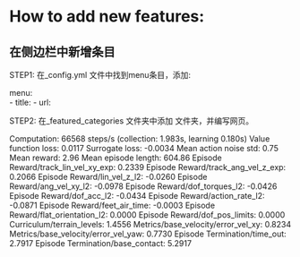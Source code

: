 # How to add new features:

## 在侧边栏中新增条目
STEP1: 在_config.yml 文件中找到menu条目，添加:

menu:<br>
  \- title:             <Name of the menu>
  \- url:               <name of the file>

STEP2: 在_featured_categories 文件夹中添加<name of the file.md> 文件夹，并编写网页。


Computation: 66568 steps/s (collection: 1.983s, learning 0.180s)
               Value function loss: 0.0117
                    Surrogate loss: -0.0034
             Mean action noise std: 0.75
                       Mean reward: 2.96
               Mean episode length: 604.86
Episode Reward/track_lin_vel_xy_exp: 0.2339
Episode Reward/track_ang_vel_z_exp: 0.2066
       Episode Reward/lin_vel_z_l2: -0.0260
      Episode Reward/ang_vel_xy_l2: -0.0978
     Episode Reward/dof_torques_l2: -0.0426
         Episode Reward/dof_acc_l2: -0.0434
     Episode Reward/action_rate_l2: -0.0871
      Episode Reward/feet_air_time: -0.0003
Episode Reward/flat_orientation_l2: 0.0000
     Episode Reward/dof_pos_limits: 0.0000
         Curriculum/terrain_levels: 1.4556
Metrics/base_velocity/error_vel_xy: 0.8234
Metrics/base_velocity/error_vel_yaw: 0.7730
      Episode Termination/time_out: 2.7917
  Episode Termination/base_contact: 5.2917





